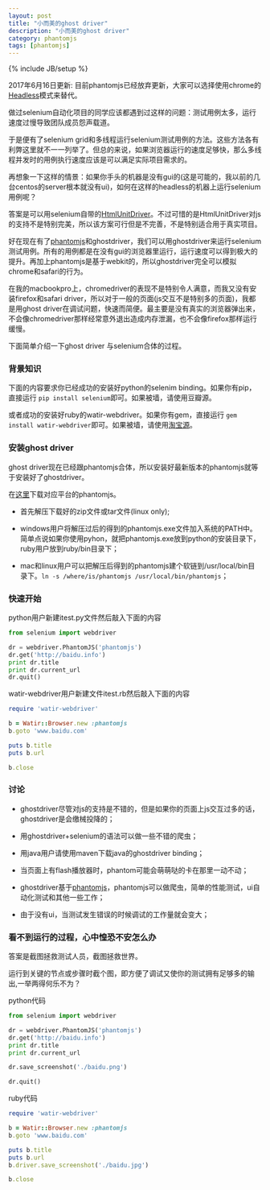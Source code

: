 ```yaml
---
layout: post
title: "小而美的ghost driver"
description: "小而美的ghost driver"
category: phantomjs
tags: [phantomjs]
---
```

{% include JB/setup %}

2017年6月16日更新: 目前phantomjs已经放弃更新，大家可以选择使用chrome的[Headless](https://developers.google.com/web/updates/2017/04/headless-chrome)模式来替代。

做过selenium自动化项目的同学应该都遇到过这样的问题：测试用例太多，运行速度过慢导致团队成员怨声载道。

于是便有了selenium grid和多线程运行selenium测试用例的方法。这些方法各有利弊这里就不一一列举了。但总的来说，如果浏览器运行的速度足够快，那么多线程并发时的用例执行速度应该是可以满足实际项目需求的。

再想象一下这样的情景：如果你手头的机器是没有gui的(这是可能的，我以前的几台centos的server根本就没有ui)，如何在这样的headless的机器上运行selenium用例呢？

答案是可以用selenium自带的[HtmlUnitDriver](https://code.google.com/p/selenium/wiki/HtmlUnitDriver)。不过可惜的是HtmlUnitDriver对js的支持不是特别完美，所以该方案可行但是不完善，不是特别适合用于真实项目。

好在现在有了[phantomjs](http://phantomjs.org/)和ghostdriver，我们可以用ghostdriver来运行selenium测试用例。所有的用例都是在没有gui的浏览器里运行，运行速度可以得到极大的提升。再加上phantomjs是基于webkit的，所以ghostdriver完全可以模拟chrome和safari的行为。

在我的macbookpro上，chromedriver的表现不是特别令人满意，而我又没有安装firefox和safari driver，所以对于一般的页面(js交互不是特别多的页面)，我都是用ghost driver在调试问题，快速而简便。最主要是没有真实的浏览器弹出来，不会像chromedriver那样经常意外退出造成内存泄漏，也不会像firefox那样运行缓慢。

下面简单介绍一下ghost driver 与selenium合体的过程。

### 背景知识

下面的内容要求你已经成功的安装好python的selenim binding。如果你有pip，直接运行 ```pip install selenium```即可。如果被墙，请使用豆瓣源。

或者成功的安装好ruby的watir-webdriver。如果你有gem，直接运行 ```gem install watir-webdriver```即可。如果被墙，请使用[淘宝源](http://ruby.taobao.org)。

### 安装ghost driver

ghost driver现在已经跟phantomjs合体，所以安装好最新版本的phantomjs就等于安装好了ghostdriver。

在[这里](http://phantomjs.org/download.html)下载对应平台的phantomjs。

* 首先解压下载好的zip文件或tar文件(linux only);

* windows用户将解压过后的得到的phantomjs.exe文件加入系统的PATH中。简单点说如果你使用pyhon，就把phantomjs.exe放到python的安装目录下，ruby用户放到ruby/bin目录下；

* mac和linux用户可以把解压后得到的phantomjs建个软链到/usr/local/bin目录下。```ln -s /where/is/phantomjs /usr/local/bin/phantomjs```；

### 快速开始 

python用户新建itest.py文件然后敲入下面的内容

```python
from selenium import webdriver

dr = webdriver.PhantomJS('phantomjs')
dr.get('http://baidu.info')
print dr.title
print dr.current_url
dr.quit()
```

watir-webdriver用户新建文件itest.rb然后敲入下面的内容

```ruby
require 'watir-webdriver'

b = Watir::Browser.new :phantomjs
b.goto 'www.baidu.com'

puts b.title
puts b.url

b.close
```

### 讨论

* ghostdriver尽管对js的支持是不错的，但是如果你的页面上js交互过多的话，ghostdriver是会缴械投降的；

* 用ghostdriver+selenium的语法可以做一些不错的爬虫；

* 用java用户请使用maven下载java的ghostdriver binding；

* 当页面上有flash播放器时，phantom可能会萌萌哒的卡在那里一动不动；

* ghostdriver基于[phantomjs](http://phantomjs.org/)，phantomjs可以做爬虫，简单的性能测试，ui自动化测试和其他一些工作； 

* 由于没有ui，当测试发生错误的时候调试的工作量就会变大；

### 看不到运行的过程，心中惶恐不安怎么办

答案是截图拯救测试人员，截图拯救世界。

运行到关键的节点或步骤时截个图，即方便了调试又使你的测试拥有足够多的输出,一举两得何乐不为？

python代码

```python
from selenium import webdriver

dr = webdriver.PhantomJS('phantomjs')
dr.get('http://baidu.info')
print dr.title
print dr.current_url

dr.save_screenshot('./baidu.png')

dr.quit()

```

ruby代码

```ruby
require 'watir-webdriver'

b = Watir::Browser.new :phantomjs
b.goto 'www.baidu.com'

puts b.title
puts b.url
b.driver.save_screenshot('./baidu.jpg')

b.close
```

